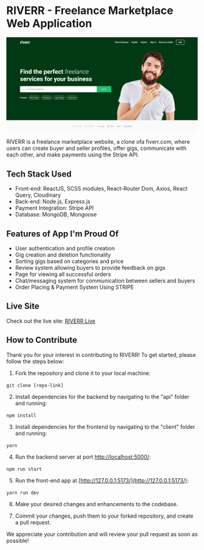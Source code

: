 # RIVERR - Freelance Marketplace Web Application

![RIVERR](./client/public/img/app-ss.png)

RIVERR is a freelance marketplace website, a clone ofa fiverr.com, where users can create buyer and seller profiles, offer gigs, communicate with each other, and make payments using the Stripe API.

## Tech Stack Used

- Front-end: ReactJS, SCSS modules, React-Router Dom, Axios, React Query, Cloudinary
- Back-end: Node.js, Express.js
- Payment Integration: Stripe API
- Database: MongoDB, Mongoose

## Features of App I'm Proud Of

- User authentication and profile creation
- Gig creation and deletion functionality
- Sorting gigs based on categories and price
- Review system allowing buyers to provide feedback on gigs
- Page for viewing all successful orders
- Chat/messaging system for communication between sellers and buyers
- Order Placing & Payment System Using STRIPE

## Live Site

Check out the live site: [RIVERR Live](#)

## How to Contribute

Thank you for your interest in contributing to RIVERR! To get started, please follow the steps below:

1. Fork the repository and clone it to your local machine:

```git clone [repo-link]```

2. Install dependencies for the backend by navigating to the "api" folder and running:

```npm install```

3. Install dependencies for the frontend by navigating to the "client" folder and running:

```yarn```

4. Run the backend server at port [http://localhost:5000/](http://localhost:5000/):

```npm run start```

5. Run the front-end app at [http://127.0.0.1:5173/](http://127.0.0.1:5173/):

```yarn run dev```

6. Make your desired changes and enhancements to the codebase.

7. Commit your changes, push them to your forked repository, and create a pull request.

We appreciate your contribution and will review your pull request as soon as possible!


